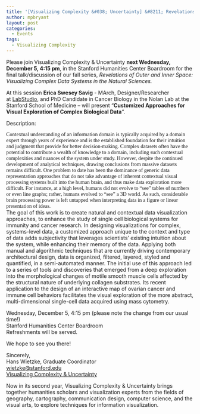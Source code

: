 ```yaml
---
title: '[Visualizing Complexity &#038; Uncertainty] &#8211; Revelations of Outer and Inner Space: Visualizing Complex Data Systems in the Natural Sciences'
author: mpbryant
layout: post
categories:
  - Events
tags:
  - Visualizing Complexity
---
```

Please join Visualizing Complexity & Uncertainty **next Wednesday, December 5, 4:15 pm**, in the Stanford Humanities Center Boardroom for the final talk/discussion of our fall series, *Revelations of Outer and Inner Space: Visualizing Complex Data Systems in the Natural Sciences.*

<div>
  At this session <strong>Erica Swesey Savig</strong> - MArch, Designer/Researcher at <a href="http://www.labstudio.org/" target="_blank">LabStudio</a>, and PhD Candidate in Cancer Biology in the Nolan Lab at the Stanford School of Medicine &#8211; will present &#8220;<strong>Customized Approaches for Visual Exploration of Complex Biological Data</strong>&#8220;.</p> <p>
    Description:
  </p>

  <div>
    <span style="font-family: times new roman,new york,times,serif;">Contextual understanding of an information domain is typically acquired by a domain expert through years of experience and is the established foundation for their intuition and judgment that provide for better decision-making. Complex datasets often have the potential to contribute a wealth of knowledge to a domain, including such contextual complexities and nuances of the system under study. However, despite the continued development of analytical techniques, drawing conclusions from massive datasets remains difficult. One problem to date has been the dominance of generic data representation approaches that do not take advantage of inherent contextual visual processing systems built into the human brain, and thus make data exploration more difficult. For instance, at a high level, humans did not evolve to “see” tables of numbers or even line graphs; rather, humans evolved to “see” a 3D world. As such, considerable brain processing power is left untapped when interpreting data in a figure or linear presentation of ideas.</span>
  </div>
</div>

<div>
</div>

<div>
  The goal of this work is to create natural and contextual data visualization approaches, to enhance the study of single cell biological systems for immunity and cancer research. In designing visualizations for complex, systems-level data, a customized approach unique to the context and type of data adds subjectivity that leverages scientists’ existing intuition about the system, while enhancing their memory of the data. Applying both manual and algorithmic techniques that are currently driving contemporary architectural design, data is organized, filtered, layered, styled and quantified, in a semi-automated manner. The initial use of this approach led to a series of tools and discoveries that emerged from a deep exploration into the morphological changes of motile smooth muscle cells affected by the structural nature of underlying collagen substrates. Its recent application to the design of an interactive map of ovarian cancer and immune cell behaviors facilitates the visual exploration of the more abstract, multi-dimensional single-cell data acquired using mass cytometry.</p> <p>
    Wednesday, December 5, 4:15 pm (please note the change from our usual time!)<br /> Stanford Humanities Center Boardroom<br /> Refreshments will be served.
  </p>

  <p>
    We hope to see you there!
  </p>

  <p>
    Sincerely,<br /> Hans Wietzke, Graduate Coordinator<br /> <a href="mailto:wietzke@stanford.edu" target="_blank">wietzke@stanford.edu</a><br /> <a href="http://visualizing.stanford.edu" target="_blank">Visualizing Complexity & Uncertainty</a>
  </p>

  <p>
    Now in its second year, Visualizing Complexity & Uncertainty brings together humanities scholars and visualization experts from the fields of geography, cartography, communication design, computer science, and the visual arts, to explore techniques for information visualization.
  </p>
</div>
